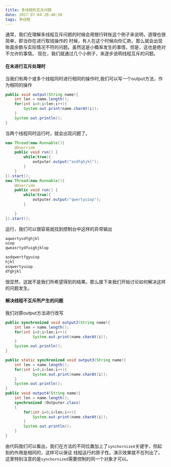 ```yaml
---
title: 多线程的互斥问题
date: 2017-07-04 20:40:50
tags: 多线程
---
```

通常，我们在理解多线程互斥问题的时候会用银行转账这个例子来说明，道理也很简单，即当你在进行取钱操作的
时候，有人在这个时候向你汇款，那么就会出现账面余额与实际情况不符的问题。虽然这是小概率发生的事情，但是，这也是绝对不允许的事情。
现在，我们就通过几个小例子，来逐步说明线程互斥的问题。

<!-- more -->

#### 在未进行互斥处理时
当我们有两个或多个线程同时进行相同的操作时,我们可以写一个output方法，作为相同的操作
``` java
public void output(String name){
	int len = name.length();
	for(int i=0;i<len;i++){
		System.out.print(name.charAt(i));
	}
	System.out.println();
}
```
当两个线程同时运行时，就会出现问题了。
``` java
new Thread(new Runnable(){
	@Override
	public void run() {
		while(true){
			outputer.output("asdfghjkl");
		}
	}
}).start();
new Thread(new Runnable(){
	@Override
	public void run() {
		while(true){
			outputer.output("qwertyuiop");
		}
		
	}
}).start();
```
运行，我们可以很容易就找到控制台中这样的异常输出
``` java
aqwertysdfghjkl
uiop
qweasrtydfuighjklop

asdqwertfgyuiop
hjkl
asqwertyuiop
dfghjkl
```
很显然，这就不是我们所希望得到的结果。那么接下来我们开始讨论如何解决这样的问题发生。
#### 解决线程不互斥所产生的问题
我们对原output方法进行改写
``` java
public synchronized void output2(String name){
	int len = name.length();
	for(int i=0;i<len;i++){
			System.out.print(name.charAt(i));
	}
	System.out.println();
}

public static synchronized void output3(String name){
	int len = name.length();
	for(int i=0;i<len;i++){
			System.out.print(name.charAt(i));
	}
	System.out.println();
}
public void output4(String name){
	int len = name.length();
	synchronized (Outputer.class) 
	{
		for(int i=0;i<len;i++){
			System.out.print(name.charAt(i));
		}
		System.out.println();
	}
}
```
由代码我们可以看出，我们在方法的不同位置加上了`synchornized`关键字，但起到的作用是相同的，这样可以保证
线程运行的原子性。演示效果就不在列出了。这里特别注意的是`synchornized`需要控制的同一个对象才可以。
